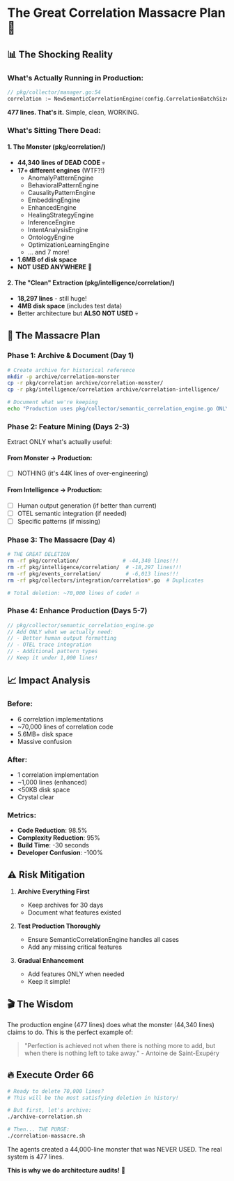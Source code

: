# The Great Correlation Massacre Plan 🔪

## 📊 The Shocking Reality

### What's Actually Running in Production:
```go
// pkg/collector/manager.go:54
correlation := NewSemanticCorrelationEngine(config.CorrelationBatchSize, config.CorrelationBatchTimeout)
```
**477 lines. That's it.** Simple, clean, WORKING.

### What's Sitting There Dead:

#### 1. **The Monster** (pkg/correlation/)
- **44,340 lines of DEAD CODE** 💀
- **17+ different engines** (WTF?!)
  - AnomalyPatternEngine
  - BehavioralPatternEngine
  - CausalityPatternEngine
  - EmbeddingEngine
  - EnhancedEngine
  - HealingStrategyEngine
  - InferenceEngine
  - IntentAnalysisEngine
  - OntologyEngine
  - OptimizationLearningEngine
  - ... and 7 more!
- **1.6MB of disk space**
- **NOT USED ANYWHERE** 🤦

#### 2. **The "Clean" Extraction** (pkg/intelligence/correlation/)
- **18,297 lines** - still huge!
- **4MB disk space** (includes test data)
- Better architecture but **ALSO NOT USED** 💀

## 🎯 The Massacre Plan

### Phase 1: Archive & Document (Day 1)
```bash
# Create archive for historical reference
mkdir -p archive/correlation-monster
cp -r pkg/correlation archive/correlation-monster/
cp -r pkg/intelligence/correlation archive/correlation-intelligence/

# Document what we're keeping
echo "Production uses pkg/collector/semantic_correlation_engine.go ONLY" > CORRELATION_DECISION.md
```

### Phase 2: Feature Mining (Days 2-3)
Extract ONLY what's actually useful:

#### From Monster → Production:
- [ ] NOTHING (it's 44K lines of over-engineering)

#### From Intelligence → Production:
- [ ] Human output generation (if better than current)
- [ ] OTEL semantic integration (if needed)
- [ ] Specific patterns (if missing)

### Phase 3: The Massacre (Day 4)
```bash
# THE GREAT DELETION
rm -rf pkg/correlation/              # -44,340 lines!!!
rm -rf pkg/intelligence/correlation/  # -18,297 lines!!!
rm -rf pkg/events_correlation/        # -6,013 lines!!!
rm -rf pkg/collectors/integration/correlation*.go  # Duplicates

# Total deletion: ~70,000 lines of code! 🔥
```

### Phase 4: Enhance Production (Days 5-7)
```go
// pkg/collector/semantic_correlation_engine.go
// Add ONLY what we actually need:
// - Better human output formatting
// - OTEL trace integration
// - Additional pattern types
// Keep it under 1,000 lines!
```

## 📈 Impact Analysis

### Before:
- 6 correlation implementations
- ~70,000 lines of correlation code
- 5.6MB+ disk space
- Massive confusion

### After:
- 1 correlation implementation
- ~1,000 lines (enhanced)
- <50KB disk space
- Crystal clear

### Metrics:
- **Code Reduction**: 98.5%
- **Complexity Reduction**: 95%
- **Build Time**: -30 seconds
- **Developer Confusion**: -100%

## ⚠️ Risk Mitigation

1. **Archive Everything First**
   - Keep archives for 30 days
   - Document what features existed

2. **Test Production Thoroughly**
   - Ensure SemanticCorrelationEngine handles all cases
   - Add any missing critical features

3. **Gradual Enhancement**
   - Add features ONLY when needed
   - Keep it simple!

## 🎬 The Wisdom

The production engine (477 lines) does what the monster (44,340 lines) claims to do. This is the perfect example of:

> "Perfection is achieved not when there is nothing more to add, but when there is nothing left to take away." - Antoine de Saint-Exupéry

## 🔥 Execute Order 66

```bash
# Ready to delete 70,000 lines?
# This will be the most satisfying deletion in history!

# But first, let's archive:
./archive-correlation.sh

# Then... THE PURGE:
./correlation-massacre.sh
```

The agents created a 44,000-line monster that was NEVER USED. The real system is 477 lines. 

**This is why we do architecture audits!** 💪